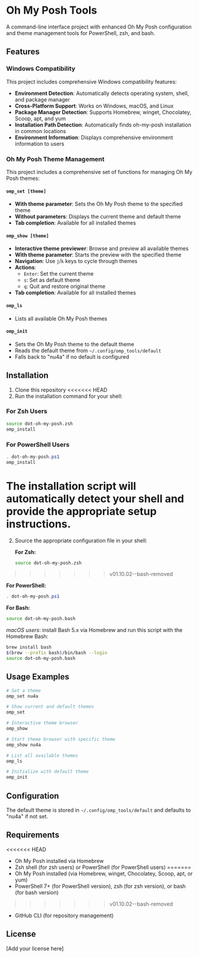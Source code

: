 # Oh My Posh Tools

A command-line interface project with enhanced Oh My Posh configuration and theme management tools for PowerShell, zsh, and bash.

## Features

### Windows Compatibility

This project includes comprehensive Windows compatibility features:

- **Environment Detection**: Automatically detects operating system, shell, and package manager
- **Cross-Platform Support**: Works on Windows, macOS, and Linux
- **Package Manager Detection**: Supports Homebrew, winget, Chocolatey, Scoop, apt, and yum
- **Installation Path Detection**: Automatically finds oh-my-posh installation in common locations
- **Environment Information**: Displays comprehensive environment information to users

### Oh My Posh Theme Management

This project includes a comprehensive set of functions for managing Oh My Posh themes:

#### `omp_set [theme]`
- **With theme parameter**: Sets the Oh My Posh theme to the specified theme
- **Without parameters**: Displays the current theme and default theme
- **Tab completion**: Available for all installed themes

#### `omp_show [theme]`
- **Interactive theme previewer**: Browse and preview all available themes
- **With theme parameter**: Starts the preview with the specified theme
- **Navigation**: Use `j`/`k` keys to cycle through themes
- **Actions**:
  - `Enter`: Set the current theme
  - `s`: Set as default theme
  - `q`: Quit and restore original theme
- **Tab completion**: Available for all installed themes

#### `omp_ls`
- Lists all available Oh My Posh themes

#### `omp_init`
- Sets the Oh My Posh theme to the default theme
- Reads the default theme from `~/.config/omp_tools/default`
- Falls back to "nu4a" if no default is configured

## Installation

1. Clone this repository
<<<<<<< HEAD
2. Run the installation command for your shell:

### For Zsh Users
```bash
source dot-oh-my-posh.zsh
omp_install
```

### For PowerShell Users
```powershell
. dot-oh-my-posh.ps1
omp_install
```

The installation script will automatically detect your shell and provide the appropriate setup instructions.
=======
2. Source the appropriate configuration file in your shell:

   **For Zsh:**
   ```bash
   source dot-oh-my-posh.zsh
   ```
>>>>>>> v01.10.02--bash-removed

   **For PowerShell:**
   ```powershell
   . dot-oh-my-posh.ps1
   ```

   **For Bash:**
   ```bash
   source dot-oh-my-posh.bash
   ```

   _macOS users_: install Bash 5.x via Homebrew and run this script with the Homebrew Bash:
   ```bash
   brew install bash
   $(brew --prefix bash)/bin/bash --login
   source dot-oh-my-posh.bash
   ```

## Usage Examples

```bash
# Set a theme
omp_set nu4a

# Show current and default themes
omp_set

# Interactive theme browser
omp_show

# Start theme browser with specific theme
omp_show nu4a

# List all available themes
omp_ls

# Initialize with default theme
omp_init
```

## Configuration

The default theme is stored in `~/.config/omp_tools/default` and defaults to "nu4a" if not set.

## Requirements

<<<<<<< HEAD
- Oh My Posh installed via Homebrew
- Zsh shell (for zsh users) or PowerShell (for PowerShell users)
=======
- Oh My Posh installed (via Homebrew, winget, Chocolatey, Scoop, apt, or yum)
- PowerShell 7+ (for PowerShell version), zsh (for zsh version), or bash (for bash version)
>>>>>>> v01.10.02--bash-removed
- GitHub CLI (for repository management)

## License

[Add your license here] 
